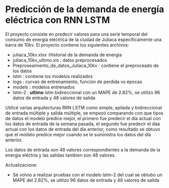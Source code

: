 # Predicción de la demanda de energía eléctrica con RNN LSTM
El proyecto consiste  en predecir valores para una serie temporal del consumo de energía eléctrica de la ciudad de Juliaca específicamente una barra de 10kv. El proyecto contiene los siguientes archivos:
 - juliaca_10kv.xlsx :Historial de la demanda de energia
 - juliaca_10kv_ultimo.xls : datos preprocesados
 - Preproseamiento_de_datos_Juliaca_10kv : contiene el preproceado de los datos
 - lstm : contiene los modelos realizados
 - logs : curvas de entrenamiento, función de perdida vs épocas
 - models : modelos entrenados
 - lstm-2 : **ultimo** lstm bidireccional con un MAPE de 2.82%, se utilizo 96 datos de entrada y 48 valores de salida


Utilicé varias arquitecturas RRN LSTM como simple, apilada y bidireccional de entrada múltiple y salida múltiple, se empezó comparando con que tipos de datos el modelo predice mejor, el primero fue predecir el día actual con los datos de entrada de la semana pasada, el segundo fue predecir el dáa actual con los datos de entrada del día anterior, como resultado se obtuvo que el modelo predice mejor cuando se le suministra los datos del día anterior.

Los datos de entrada son 48 valores correspondientes a la demanda de la energia eléctria y  las salidas tambien son 48 valores.

Actualizacione:

- Se volvio a realizar pruebas con el modelo lstm-2 del cual se obtubo un MAPE del 2.82%, se utilizo 96 datos de entrada y 48 valores de salida
